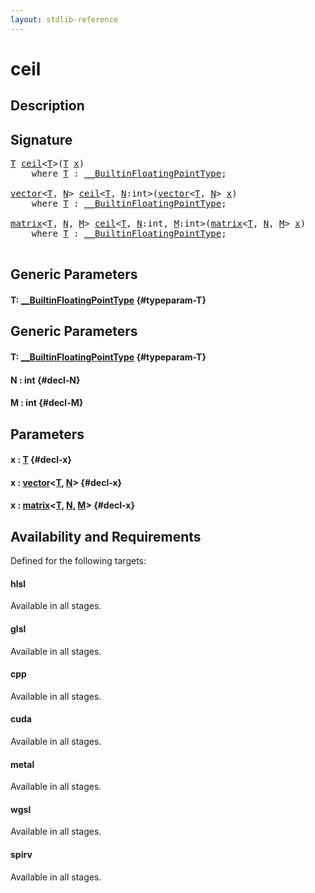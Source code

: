 ```yaml
---
layout: stdlib-reference
---
```


# ceil

## Description





## Signature 

<pre>
<a href="/stdlib-reference/global-decls/ceil#typeparam-T" class="code_type">T</a> <a href="/stdlib-reference/global-decls/ceil">ceil</a>&lt;<a href="/stdlib-reference/global-decls/ceil#typeparam-T" class="code_type">T</a>&gt;(<a href="/stdlib-reference/global-decls/ceil#typeparam-T" class="code_type">T</a> <a href="/stdlib-reference/global-decls/ceil#decl-x" class="code_param">x</a>)
    <span class='code_keyword'>where</span> <a href="/stdlib-reference/global-decls/ceil#typeparam-T" class="code_type">T</a> : <a href="/stdlib-reference/interfaces/BuiltinFloatingPointType/index">__BuiltinFloatingPointType</a>;

<a href="/stdlib-reference/types/vector/index">vector</a>&lt;<a href="/stdlib-reference/global-decls/ceil#typeparam-T" class="code_type">T</a>, <a href="/stdlib-reference/global-decls/ceil#decl-N" class="code_var">N</a>&gt; <a href="/stdlib-reference/global-decls/ceil">ceil</a>&lt;<a href="/stdlib-reference/global-decls/ceil#typeparam-T" class="code_type">T</a>, <a href="/stdlib-reference/global-decls/ceil#decl-N" class="code_var">N</a>:<span class="code_keyword">int</span>&gt;(<a href="/stdlib-reference/types/vector/index">vector</a>&lt;<a href="/stdlib-reference/global-decls/ceil#typeparam-T" class="code_type">T</a>, <a href="/stdlib-reference/global-decls/ceil#decl-N" class="code_var">N</a>&gt; <a href="/stdlib-reference/global-decls/ceil#decl-x" class="code_param">x</a>)
    <span class='code_keyword'>where</span> <a href="/stdlib-reference/global-decls/ceil#typeparam-T" class="code_type">T</a> : <a href="/stdlib-reference/interfaces/BuiltinFloatingPointType/index">__BuiltinFloatingPointType</a>;

<a href="/stdlib-reference/types/matrix/index">matrix</a>&lt;<a href="/stdlib-reference/global-decls/ceil#typeparam-T" class="code_type">T</a>, <a href="/stdlib-reference/global-decls/ceil#decl-N" class="code_var">N</a>, <a href="/stdlib-reference/global-decls/ceil#decl-M" class="code_var">M</a>&gt; <a href="/stdlib-reference/global-decls/ceil">ceil</a>&lt;<a href="/stdlib-reference/global-decls/ceil#typeparam-T" class="code_type">T</a>, <a href="/stdlib-reference/global-decls/ceil#decl-N" class="code_var">N</a>:<span class="code_keyword">int</span>, <a href="/stdlib-reference/global-decls/ceil#decl-M" class="code_var">M</a>:<span class="code_keyword">int</span>&gt;(<a href="/stdlib-reference/types/matrix/index">matrix</a>&lt;<a href="/stdlib-reference/global-decls/ceil#typeparam-T" class="code_type">T</a>, <a href="/stdlib-reference/global-decls/ceil#decl-N" class="code_var">N</a>, <a href="/stdlib-reference/global-decls/ceil#decl-M" class="code_var">M</a>&gt; <a href="/stdlib-reference/global-decls/ceil#decl-x" class="code_param">x</a>)
    <span class='code_keyword'>where</span> <a href="/stdlib-reference/global-decls/ceil#typeparam-T" class="code_type">T</a> : <a href="/stdlib-reference/interfaces/BuiltinFloatingPointType/index">__BuiltinFloatingPointType</a>;

</pre>

## Generic Parameters

#### T: [\_\_BuiltinFloatingPointType](/stdlib-reference/interfaces/BuiltinFloatingPointType/index) {#typeparam-T}

## Generic Parameters

#### T: [\_\_BuiltinFloatingPointType](/stdlib-reference/interfaces/BuiltinFloatingPointType/index) {#typeparam-T}
#### N  : int {#decl-N}
#### M  : int {#decl-M}

## Parameters

#### x  : [T](/stdlib-reference/global-decls/ceil#typeparam-T) {#decl-x}
#### x  : [vector](/stdlib-reference/types/vector/index)\<[T](/stdlib-reference/types/vector/index#typeparam-T), [N](/stdlib-reference/types/vector/index#decl-N)\> {#decl-x}
#### x  : [matrix](/stdlib-reference/types/matrix/index)\<[T](/stdlib-reference/types/matrix/T), [N](/stdlib-reference/types/matrix/index#decl-N), [M](/stdlib-reference/types/matrix/index#decl-M)\> {#decl-x}

## Availability and Requirements

Defined for the following targets:

#### hlsl
Available in all stages.

#### glsl
Available in all stages.

#### cpp
Available in all stages.

#### cuda
Available in all stages.

#### metal
Available in all stages.

#### wgsl
Available in all stages.

#### spirv
Available in all stages.



